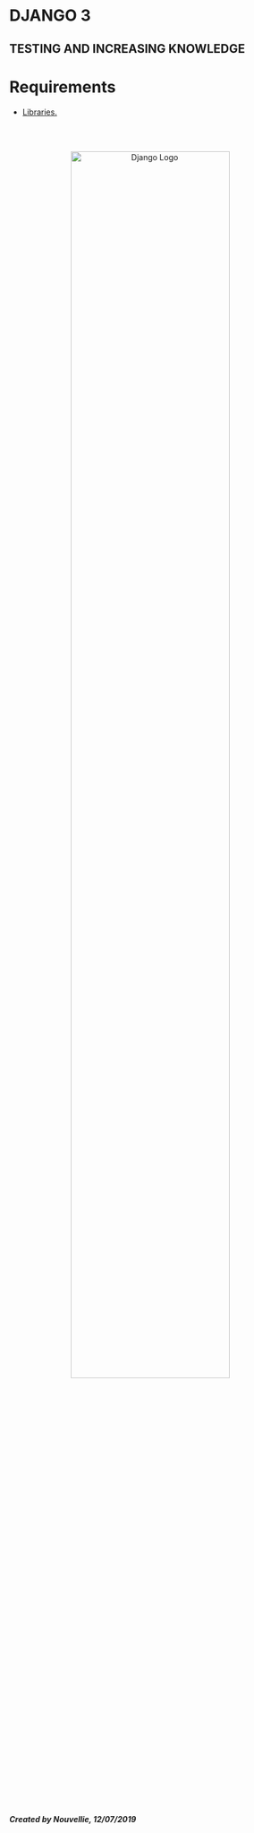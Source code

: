 # DJANGO 3
## TESTING AND INCREASING KNOWLEDGE

# Requirements
- [Libraries.](https://github.com/Nouvellie/django3/blob/master/requirements/nouvellielibs.yml)


<br><br><p align="center">
  <img width="75%" height="75%" src="https://static.djangoproject.com/img/logos/django-logo-negative.svg" alt="Django Logo">
</p>

<br><br>
***Created by Nouvellie, 12/07/2019***